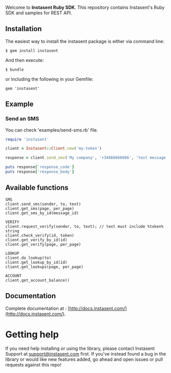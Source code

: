 Welcome to __Instasent Ruby SDK__. This repository contains Instasent's Ruby SDK and samples for REST API.

## Installation

The easiest way to install the instasent package is either via command line:

```
$ gem install instasent
```
And then execute:

    $ bundle
or including the following in your Gemfile:

```
gem 'instasent'
```

## Example
### Send an SMS
You can check 'examples/send-sms.rb' file.
```ruby
require 'instasent'

client = Instasent::Client.new('my-token')

response = client.send_sms('My company', '+34666666666', 'test message')

puts response['response_code']
puts response['response_body']
```
## Available functions
```
SMS
client.send_sms(sender, to, text)
client.get_sms(page, per_page)
client.get_sms_by_id(message_id)

VERIFY
client.request_verify(sender, to, text); // text must include %token% string
client.check_verify(id, token)
client.get_verify_by_id(id)
client.get_verify(page, per_page)

LOOKUP
client.do_lookup(to)
client.get_lookup_by_id(id)
client.get_lookups(page, per_page)

ACCOUNT
client.get_account_balance()
```
## Documentation
Complete documentation at :
[http://docs.instasent.com/](http://docs.instasent.com/).

# Getting help

If you need help installing or using the library, please contact Instasent Support at support@instasent.com first.
If you've instead found a bug in the library or would like new features added, go ahead and open issues or pull requests against this repo!